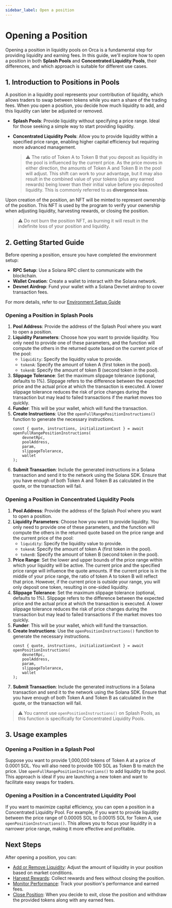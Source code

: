 ```yaml
---
sidebar_label: Open a position
---
```


# Opening a Position

Opening a position in liquidity pools on Orca is a fundamental step for providing liquidity and earning fees. In this guide, we'll explore how to open a position in both **Splash Pools** and **Concentrated Liquidity Pools**, their differences, and which approach is suitable for different use cases.

## 1. Introduction to Positions in Pools

A position in a liquidity pool represents your contribution of liquidity, which allows traders to swap between tokens while you earn a share of the trading fees. When you open a position, you decide how much liquidity to add, and this liquidity can later be adjusted or removed.

- **Splash Pools**: Provide liquidity without specifying a price range. Ideal for those seeking a simple way to start providing liquidity.

- **Concentrated Liquidity Pools**: Allow you to provide liquidity within a specified price range, enabling higher capital efficiency but requiring more advanced management.
    > ⚠️ The ratio of Token A to Token B that you deposit as liquidity in the pool is influenced by the current price. As the price moves in either direction, the amounts of Token A and Token B in the pool will adjust. This shift can work to your advantage, but it may also result in the combined value of your tokens (plus any earned rewards) being lower than their initial value before you deposited liquidity. This is commonly referred to as **divergence loss**.

 Upon creation of the position, an NFT will be minted to represent ownership of the position. This NFT is used by the program to verify your ownership when adjusting liquidity, harvesting rewards, or closing the position. 
 
 > ⚠️ Do not burn the position NFT, as burning it will result in the indefinite loss of your position and liquidity.

## 2. Getting Started Guide

Before opening a position, ensure you have completed the environment setup:
- **RPC Setup**: Use a Solana RPC client to communicate with the blockchain.
- **Wallet Creation**: Create a wallet to interact with the Solana network.
- **Devnet Airdrop**: Fund your wallet with a Solana Devnet airdrop to cover transaction fees.

For more details, refer to our [Environment Setup Guide](../01-Environment%20Setup.md)

### Opening a Position in Splash Pools

1. **Pool Address**: Provide the address of the Splash Pool where you want to open a position.
2. **Liquidity Parameters**: Choose how you want to provide liquidity. You only need to provide one of these parameters, and the function will compute the others in the returned quote based on the current price of the pool:
    - `liquidity`: Specify the liquidity value to provide.
    - `tokenA`: Specify the amount of token A (first token in the pool).
    - `tokenB`: Specify the amount of token B (second token in the pool).
3. **Slippage Tolerance**: Set the maximum slippage tolerance (optional, defaults to 1%). Slippage refers to the difference between the expected price and the actual price at which the transaction is executed. A lower slippage tolerance reduces the risk of price changes during the transaction but may lead to failed transactions if the market moves too quickly.
4. **Funder**: This will be your wallet, which will fund the transaction.
5. **Create Instructions**: Use the `openFullRangePositionInstructions()` function to generate the necessary instructions.
    ```tsx
    const { quote, instructions, initializationCost } = await openFullRangePositionInstructions(
        devnetRpc,
        poolAddress,
        param, 
        slippageTolerance,
        wallet
    );
    ```
6. **Submit Transaction**: Include the generated instructions in a Solana transaction and send it to the network using the Solana SDK. Ensure that you have enough of both Token A and Token B as calculated in the quote, or the transaction will fail.

### Opening a Position in Concentrated Liquidity Pools

1. **Pool Address**: Provide the address of the Splash Pool where you want to open a position.
2. **Liquidity Parameters**: Choose how you want to provide liquidity. You only need to provide one of these parameters, and the function will compute the others in the returned quote based on the price range and the current price of the pool:
    - `liquidity`: Specify the liquidity value to provide.
    - `tokenA`: Specify the amount of token A (first token in the pool).
    - `tokenB`: Specify the amount of token B (second token in the pool).
3. **Price Range**: Set the lower and upper bounds of the price range within which your liquidity will be active. The current price and the specified price range will influence the quote amounts. If the current price is in the middle of your price range, the ratio of token A to token B will reflect that price. However, if the current price is outside your range, you will only deposit one token, resulting in one-sided liquidity.
3. **Slippage Tolerance**: Set the maximum slippage tolerance (optional, defaults to 1%). Slippage refers to the difference between the expected price and the actual price at which the transaction is executed. A lower slippage tolerance reduces the risk of price changes during the transaction but may lead to failed transactions if the market moves too quickly.
4. **Funder**: This will be your wallet, which will fund the transaction.
5. **Create Instructions**: Use the `openPositionInstructions()` function to generate the necessary instructions.
    ```tsx
    const { quote, instructions, initializationCost } = await openPositionInstructions(
        devnetRpc,
        poolAddress,
        param, 
        slippageTolerance,
        wallet
    );
    ```
6. **Submit Transaction**: Include the generated instructions in a Solana transaction and send it to the network using the Solana SDK. Ensure that you have enough of both Token A and Token B as calculated in the quote, or the transaction will fail.

> ⚠️ You cannot use `openPositionInstructions()` on Splash Pools, as this function is specifically for Concentrated Liquidity Pools.

## 3. Usage examples

### Opening a Position in a Splash Pool

Suppose you want to provide 1,000,000 tokens of Token A at a price of 0.0001 SOL. You will also need to provide 100 SOL as Token B to match the price. Use `openFullRangePositionInstructions()` to add liquidity to the pool. This approach is ideal if you are launching a new token and want to facilitate easy swaps for traders.

### Opening a Position in a Concentrated Liquidity Pool

If you want to maximize capital efficiency, you can open a position in a Concentrated Liquidity Pool. For example, if you want to provide liquidity between the price range of 0.00005 SOL to 0.00015 SOL for Token A, use `openPositionInstructions()`. This allows you to focus your liquidity in a narrower price range, making it more effective and profitable.

## Next Steps

After opening a position, you can:
- [Add or Remove Liquidity](./03-Adjust%20Liquidity.md): Adjust the amount of liquidity in your position based on market conditions.
- [Harvest Rewards](./05-Harvest.md): Collect rewards and fees without closing the position.
- [Monitor Performance](./02-Fetch%20Positions.md): Track your position's performance and earned fees.
- [Close Position](./04-Close%20Position.md): When you decide to exit, close the position and withdraw the provided tokens along with any earned fees.